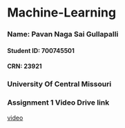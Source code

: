 # Machine-Learning
### Name: Pavan Naga Sai Gullapalli
#### Student ID: 700745501
#### CRN: 23921
### University Of Central Missouri
### Assignment 1 Video Drive link 
[video](https://drive.google.com/file/d/12zx27p9BnrFrPdK8MJkO7UF7cMAmQ5pO/view?usp=share_link)

